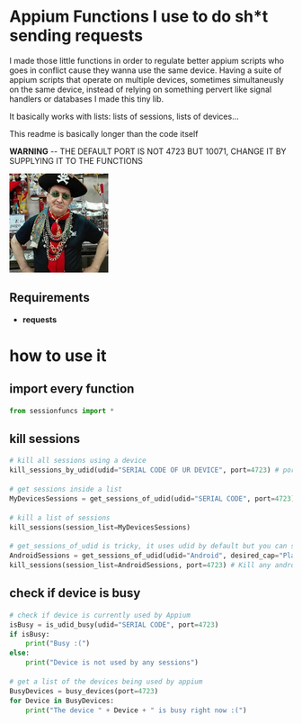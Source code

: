 # Appium Functions I use to do sh*t sending requests
I made those little functions in order to regulate better appium scripts who goes in conflict cause they wanna use the same device.
Having a suite of appium scripts that operate on multiple devices, sometimes simultaneusly on the same device, instead of relying on something pervert like signal handlers or databases I made this tiny lib.

It basically works with lists: lists of sessions, lists of devices...

This readme is basically longer than the code itself

**WARNING** -- THE DEFAULT PORT IS NOT 4723 BUT 10071, CHANGE IT BY SUPPLYING IT TO THE FUNCTIONS

![U professor](https://github.com/francoforeskin/appiumfuncs/blob/master/prof.jpg)
## Requirements
- **requests**
# how to use it
## import every function
```python
from sessionfuncs import *
```
## kill sessions
```python
# kill all sessions using a device
kill_sessions_by_udid(udid="SERIAL CODE OF UR DEVICE", port=4723) # port specified as integer

# get sessions inside a list
MyDevicesSessions = get_sessions_of_udid(udid="SERIAL CODE", port=4723)

# kill a list of sessions
kill_sessions(session_list=MyDevicesSessions)

# get_sessions_of_udid is tricky, it uses udid by default but you can specify whatever desired capability you want
AndroidSessions = get_sessions_of_udid(udid="Android", desired_cap="PlatformName", port=4723)
kill_sessions(session_list=AndroidSessions, port=4723) # Kill any android session
```
## check if device is busy
```python
# check if device is currently used by Appium
isBusy = is_udid_busy(udid="SERIAL CODE", port=4723)
if isBusy:
	print("Busy :(")
else:
	print("Device is not used by any sessions")

# get a list of the devices being used by appium
BusyDevices = busy_devices(port=4723)
for Device in BusyDevices:
	print("The device " + Device + " is busy right now :(")
```
